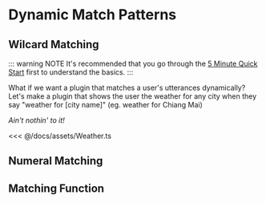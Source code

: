 # Dynamic Match Patterns
## Wilcard Matching

::: warning NOTE
It's recommended that you go through the [5 Minute Quick Start](/quick-start) first to understand the basics.
:::

What if we want a plugin that matches a user's utterances dynamically? Let's make a plugin that shows the user the
weather for any city when they say "weather for [city name]" (eg. <span class="voice-cmd">weather for Chiang Mai</span>)

_Ain't nothin' to it!_

<<< @/docs/assets/Weather.ts

## Numeral Matching

## Matching Function
